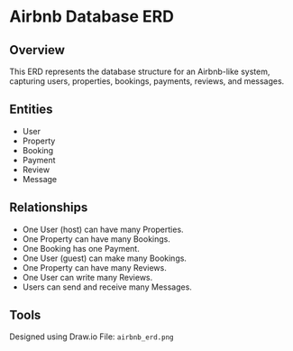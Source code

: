 # Airbnb Database ERD

## Overview
This ERD represents the database structure for an Airbnb-like system, capturing users, properties, bookings, payments, reviews, and messages.

## Entities
- User
- Property
- Booking
- Payment
- Review
- Message

## Relationships
- One User (host) can have many Properties.
- One Property can have many Bookings.
- One Booking has one Payment.
- One User (guest) can make many Bookings.
- One Property can have many Reviews.
- One User can write many Reviews.
- Users can send and receive many Messages.

## Tools
Designed using Draw.io
File: `airbnb_erd.png`
